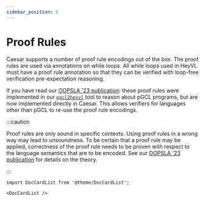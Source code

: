 ```yaml
---
sidebar_position: 5
---
```


# Proof Rules

Caesar supports a number of proof rule encodings out of the box.
The proof rules are used via annotations on while loops.
All while loops used in HeyVL must have a proof rule annotation so that they can be verified with loop-free verification pre-expectation reasoning.

If you have read our [OOPSLA '23 publication](../publications.md#oopsla-23): these proof rules were implemented in our [`pgcl2heyvl`](../pgcl.md) tool to reason about pGCL programs, but are now implemented directly in Caesar.
This allows verifiers for languages other than pGCL to re-use the proof rule encodings.

:::caution

Proof rules are only sound in specific contexts.
Using proof rules in a wrong way may lead to unsoundness.
To be certain that a proof rule may be applied, correctness of the proof rule needs to be proven with respect to the language semantics that are to be encoded.
See our [OOPSLA '23 publication](../publications.md#oopsla-23) for details on the theory. 

:::

```mdx-code-block
import DocCardList from '@theme/DocCardList';

<DocCardList />
```
